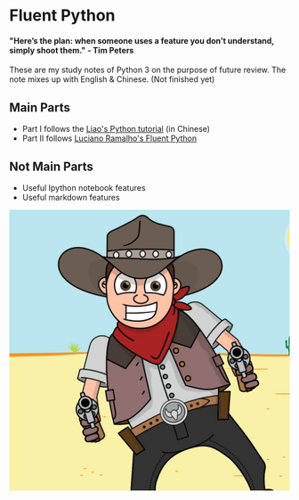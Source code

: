 # Fluent Python

#### "Here’s the plan: when someone uses a feature you don’t understand, simply shoot them."           - Tim Peters

These are my study notes of Python 3 on the purpose of future review. The note mixes up with English & Chinese. (Not finished yet)

## Main Parts
- Part I follows the [Liao's Python tutorial](https://www.liaoxuefeng.com/wiki/0014316089557264a6b348958f449949df42a6d3a2e542c000) (in Chinese)
- Part II follows [Luciano Ramalho's Fluent Python](http://shop.oreilly.com/product/0636920032519.do)

## Not Main Parts
- Useful Ipython notebook features
- Useful markdown features

![shoot_it](https://github.com/LiXiaoB/fluent_python/blob/master/img/shoot_it.jpeg)
